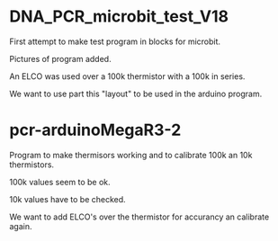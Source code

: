 
# DNA_PCR_microbit_test_V18

First attempt to make test program in blocks for microbit.

Pictures of program added.

An ELCO was used over a 100k thermistor with a 100k in series.

We want to use part this "layout" to be used in the arduino program.


# pcr-arduinoMegaR3-2

Program to make thermisors working and to calibrate 100k an 10k thermistors.

100k values seem to be ok.

10k values have to be checked.

We want to add ELCO's over the thermistor for accurancy an calibrate again.

